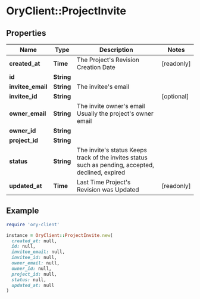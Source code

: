 # OryClient::ProjectInvite

## Properties

| Name | Type | Description | Notes |
| ---- | ---- | ----------- | ----- |
| **created_at** | **Time** | The Project&#39;s Revision Creation Date | [readonly] |
| **id** | **String** |  |  |
| **invitee_email** | **String** | The invitee&#39;s email |  |
| **invitee_id** | **String** |  | [optional] |
| **owner_email** | **String** | The invite owner&#39;s email Usually the project&#39;s owner email |  |
| **owner_id** | **String** |  |  |
| **project_id** | **String** |  |  |
| **status** | **String** | The invite&#39;s status Keeps track of the invites status such as pending, accepted, declined, expired |  |
| **updated_at** | **Time** | Last Time Project&#39;s Revision was Updated | [readonly] |

## Example

```ruby
require 'ory-client'

instance = OryClient::ProjectInvite.new(
  created_at: null,
  id: null,
  invitee_email: null,
  invitee_id: null,
  owner_email: null,
  owner_id: null,
  project_id: null,
  status: null,
  updated_at: null
)
```

